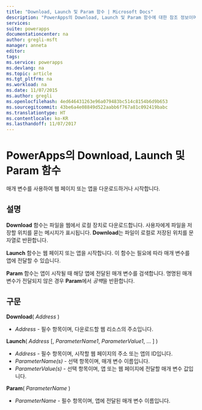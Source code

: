 ```yaml
---
title: "Download, Launch 및 Param 함수 | Microsoft Docs"
description: "PowerApps의 Download, Launch 및 Param 함수에 대한 참조 정보이며, 구문과 예제를 포함하고 있습니다."
services: 
suite: powerapps
documentationcenter: na
author: gregli-msft
manager: anneta
editor: 
tags: 
ms.service: powerapps
ms.devlang: na
ms.topic: article
ms.tgt_pltfrm: na
ms.workload: na
ms.date: 11/07/2015
ms.author: gregli
ms.openlocfilehash: 4ed646431263e96a079483bc514c8154b6d9b653
ms.sourcegitcommit: 43be6a4e08849d522aabb6f767a81c092419babc
ms.translationtype: HT
ms.contentlocale: ko-KR
ms.lasthandoff: 11/07/2017
---
```

# <a name="download-launch-and-param-functions-in-powerapps"></a>PowerApps의 Download, Launch 및 Param 함수
매개 변수를 사용하여 웹 페이지 또는 앱을 다운로드하거나 시작합니다.  

## <a name="description"></a>설명
**Download** 함수는 파일을 웹에서 로컬 장치로 다운로드합니다.  사용자에게 파일을 저장할 위치를 묻는 메시지가 표시됩니다.  **Download**는 파일이 로컬로 저장된 위치를 문자열로 반환합니다.  

**Launch** 함수는 웹 페이지 또는 앱을 시작합니다.  이 함수는 필요에 따라 매개 변수를 앱에 전달할 수 있습니다.  

**Param** 함수는 앱이 시작될 때 해당 앱에 전달된 매개 변수를 검색합니다.  명명된 매개 변수가 전달되지 않은 경우 **Param**에서 *공백*을 반환합니다.

## <a name="syntax"></a>구문
**Download**( *Address* )

* *Address* - 필수 항목이며,  다운로드할 웹 리소스의 주소입니다.

**Launch**( *Address* [, *ParameterName1*, *ParameterValue1*, ... ] )

* *Address* - 필수 항목이며,  시작할 웹 페이지의 주소 또는 앱의 ID입니다.
* *ParameterName(s)* - 선택 항목이며,  매개 변수 이름입니다.
* *ParameterValue(s)* - 선택 항목이며,  앱 또는 웹 페이지에 전달할 매개 변수 값입니다.

**Param**( *ParameterName* )

* *ParameterName* - 필수 항목이며,  앱에 전달된 매개 변수 이름입니다.

